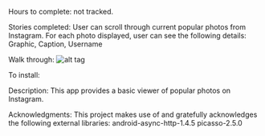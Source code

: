 Hours to complete: not tracked.

Stories completed:
	User can scroll through current popular photos from Instagram.
	For each photo displayed, user can see the following details:
		Graphic, Caption, Username

Walk through:
![alt tag](https://github.com/kingdiana/PhotoViwer/blob/master/demo.gif)

To install:


Description:
	This app provides a basic viewer of popular photos on Instagram.

Acknowledgments:
	This project makes use of and gratefully acknowledges the following external libraries:
		android-async-http-1.4.5
		picasso-2.5.0

